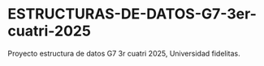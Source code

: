 # ESTRUCTURAS-DE-DATOS-G7-3er-cuatri-2025
Proyecto estructura de datos G7 3r cuatri 2025, Universidad fidelitas.
